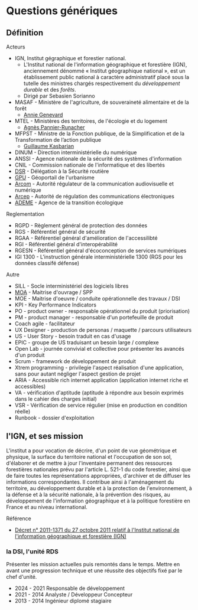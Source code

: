# Questions génériques

## Définition

Acteurs

- IGN, Institut gégraphique et forestier national.
  - L'Institut national de l'information géographique et forestière (IGN), anciennement dénommé « Institut géographique national », est un établissement public national à caractère administratif placé sous la tutelle des ministres chargés respectivement du *développement durable* et des *forêts*.
  - Dirigé par Sebasien Sorianno
- MASAF - Ministère de l'agriculture, de souveraineté alimentaire et de la forêt
  - [Annie Genevard](https://agriculture.gouv.fr/annie-genevard-ministre-de-lagriculture-de-la-souverainete-alimentaire-et-de-la-foret)
- MTEL - Ministères des territoires, de l'écologie et du logement
  - [Agnès Pannier-Runacher](https://www.ecologie.gouv.fr/agnes-pannier-runacher)
- MFPST - Ministre de la Fonction publique, de la Simplification et de la Transformation de l’action publique
  - [Guillaume Kasbarian](https://www.transformation.gouv.fr/ministre/biographie)
- DINUM - Direction interministérielle du numérique
- ANSSI - Agence nationale de la sécurité des systèmes d'information
- CNIL - Commission nationale de l'informatique et des libertés
- [DSR](https://www.securite-routiere.gouv.fr/mieux-nous-connaitre/qui-sommes-nous/la-delegation-la-securite-routiere) - Délégation à la Sécurité routière
- [GPU](https://www.geoportail-urbanisme.gouv.fr/) - Géoportail de l'urbanisme
- [Arcom](https://www.arcom.fr/) - Autorité régulateur de la communication audiovisuelle et numérique
- [Arcep](https://www.arcep.fr/) - Autorité de régulation des communications électroniques
- [ADEME](https://www.ademe.fr/) - Agence de la transition écologique

Reglementation

- RGPD - Règlement général de protection des données
- RGS - Référentiel général de sécurité
- RGAA - Référentiel général d'amélioration de l'accessilibté
- RGI - Référentiel général d'interopérabilité
- RGESN - Référentiel général d'écoconception de services numériques
- IGI 1300 - L'instruction générale interministérielle 1300 (RGS pour les données classifé défense)

Autre

- SILL - Socle interministériel des logiciels libres
- [MOA](https://fr.wikipedia.org/wiki/Ma%C3%AEtrise_d%27ouvrage) - Maitrise d'ouvrage / SPP
- MOE - Maitrise d'oeuvre / conduite opérationnelle des travaux / DSI
- KPI - Key Performance Indicators
- PO - product owner - responsable opérationnel du produit (priorisation)
- PM - product manager - responsable d'un portefeuille de produit
- Coach agile - facilitateur
- UX Designer - production de personas / maquette / parcours utilisateurs
- US - User Story - besoin traduit en cas d'usage
- EPIC - groupe de US traduisant un besoin large / complexe
- Open Lab - journée convivial et collective pour présenter les avancés d'un produit
- Scrum - framework de développement de produit
- Xtrem programming - privilegie l'aspect réalisation d'une application, sans pour autant négliger l'aspect gestion de projet
- ARIA - Accessible rich internet application (application internet riche et accessibles)
- VA - vérification d'aptitude (aptitude à répondre aux besoin exprimés dans le cahier des charges initial)
- VSR - Vérification de service régulier (mise en production en condition réelle)
- Runbook - dossier d'exploitation

## l'IGN, et ses mission

L'institut a pour vocation de décrire, d'un point de vue géométrique et physique, la surface du territoire national et l'occupation de son sol, d'élaborer et de mettre à jour l'inventaire permanent des ressources forestières nationales prévu par l'article L. 521-1 du code forestier, ainsi que de faire toutes les représentations appropriées, d'archiver et de diffuser les informations correspondantes. Il contribue ainsi à l'aménagement du territoire, au développement durable et à la protection de l'environnement, à la défense et à la sécurité nationale, à la prévention des risques, au développement de l'information géographique et à la politique forestière en France et au niveau international.

Référence

- [Décret n° 2011-1371 du 27 octobre 2011 relatif à l'Institut national de l'information géographique et forestière (IGN)](https://www.legifrance.gouv.fr/jorf/id/JORFTEXT000024720351)

### la DSI, l'unité RDS

Présenter les mission actuelles puis remontés dans le temps. Mettre en avant une progression technique et une réussite des objectifs fixé par le chef d'unité.

- 2024 - 2021 Responsable de développement
- 2021 - 2014 Analyste / Développeur Concepteur
- 2013 - 2014 Ingénieur diplomé stagiaire
